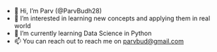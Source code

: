 - 👋  Hi, I’m Parv (@ParvBudh28)
- 👀  I’m interested in learning new concepts and applying them in real world
- 🌱  I’m currently learning Data Science in Python
- 📫  You can reach out to reach me on parvbud@gmail.com

<!---
ParvBudh28/ParvBudh28 is a ✨ special ✨ repository because its `README.md` (this file) appears on your GitHub profile.
You can click the Preview link to take a look at your changes.
- 💞️  I’m looking to collaborate on 
--->
